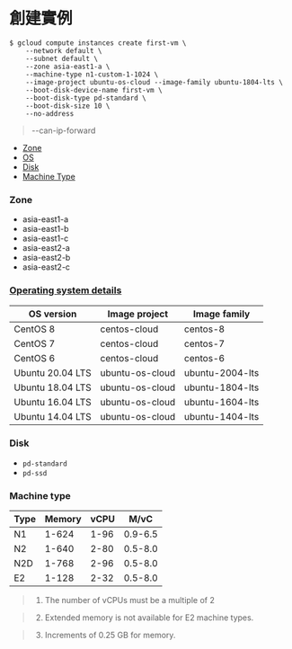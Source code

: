 # 創建實例

```
$ gcloud compute instances create first-vm \
    --network default \
    --subnet default \
    --zone asia-east1-a \
    --machine-type n1-custom-1-1024 \
    --image-project ubuntu-os-cloud --image-family ubuntu-1804-lts \
    --boot-disk-device-name first-vm \
    --boot-disk-type pd-standard \
    --boot-disk-size 10 \
    --no-address
```

> --can-ip-forward

- [Zone](#zone)
- [OS](#operating-system-details)
- [Disk](#disk)
- [Machine Type](#machine-type)

### Zone

 - asia-east1-a
 - asia-east1-b
 - asia-east1-c
 - asia-east2-a
 - asia-east2-b
 - asia-east2-c

### [Operating system details](https://cloud.google.com/compute/docs/images/os-details)

| OS version | Image project | Image family |
| - | - | - |
| CentOS 8 | centos-cloud | centos-8 |
| CentOS 7 | centos-cloud | centos-7 |
| CentOS 6 | centos-cloud | centos-6 |
| Ubuntu 20.04 LTS | ubuntu-os-cloud | ubuntu-2004-lts |
| Ubuntu 18.04 LTS | ubuntu-os-cloud | ubuntu-1804-lts |
| Ubuntu 16.04 LTS | ubuntu-os-cloud | ubuntu-1604-lts |
| Ubuntu 14.04 LTS | ubuntu-os-cloud | ubuntu-1404-lts |

### Disk

- `pd-standard`
- `pd-ssd`

### Machine type

| Type | Memory | vCPU | M/vC |
| - | - | - | - |
| N1 | 1-624 | 1-96 | 0.9-6.5 |
| N2 | 1-640 | 2-80 | 0.5-8.0 |
| N2D | 1-768 | 2-96 | 0.5-8.0 |
| E2 | 1-128 | 2-32 | 0.5-8.0 |

> 1. The number of vCPUs must be a multiple of 2

> 2. Extended memory is not available for E2 machine types.

> 3. Increments of 0.25 GB for memory.